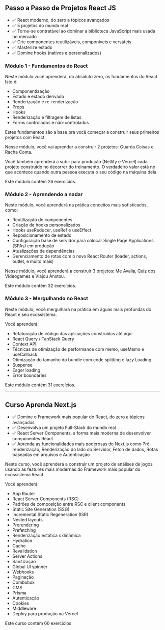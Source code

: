 ## Passo a Passo de Projetos React JS

- ✅ React moderno, do zero a tópicos avançados
- ✅ 5 projetos do mundo real
- ✅ Torne-se contratável ao dominar a biblioteca JavaScript mais usada no mercado
- ✅ Crie componentes reutilizáveis, componíveis e versáteis
- ✅ Masterize estado
- ✅ Domine hooks (nativos e personalizados)

### Módulo 1 - Fundamentos do React

Neste módulo você aprenderá, do absoluto zero, os fundamentos do React. Isto é: 

- Componentização
- Estado e estado derivado
- Renderização e re-renderização
- Props
- Hooks
- Renderização e filtragem de listas
- Forms controlados e não-controlados

Estes fundamentos são a base pra você começar a construir seus primeiros projetos com React. 

Nesse módulo, você vai aprender a construir 2 projetos: Guarda Coisas e Racha Conta. 

Você também aprenderá a subir para produção (Netlify e Vercel) cada projeto construído no decorrer do treinamento. O verdadeiro valor está no que acontece quando outra pessoa executa o seu código na máquina dela. 

Este módulo contém 26 exercícios.

### Módulo 2 - Aprendendo a nadar

Neste módulo, você aprenderá na prática conceitos mais sofisticados, como: 

- Reutilização de componentes
- Criação de hooks personalizados
- Hooks useReducer, useRef e useEffect
- Reposicionamento de estado
- Configuração base de servidor para colocar Single Page Applications (SPAs) em produção
- Atualizações de dependências
- Gerenciamento de rotas com o novo React Router (loader, actions, outlet, e muito mais)

Nesse módulo, você aprenderá a construir 3 projetos: Me Avalia, Quiz dos Videogames e Viajou Anotou. 

Este módulo contém 32 exercícios. 

### Módulo 3 - Mergulhando no React

Neste módulo, você mergulhará na prática em águas mais profundas do React e seu ecossistema. 

Você aprenderá: 

- Refatoração de código das aplicações construídas até aqui
- React Query / TanStack Query
- Context API
- Técnicas de otimização de performance com memo, useMemo e useCallback
- Otimização do tamanho do bundle com code splitting e lazy Loading
- Suspense
- Eager loading
- Error boundaries

Este módulo contém 31 exercícios. 

---

## Curso Aprenda Next.js

- ✅ Domine o Framework mais popular do React, do zero a tópicos avançados
- ✅ Desenvolva um projeto Full-Stack do mundo real
- ✅ React Server Components, a forma mais moderna de desenvolver componentes React
- ✅ Aprenda as funcionalidades mais poderosas do Next.js como Pré-renderização, Renderização do lado do Servidor, Fetch de dados, Rotas baseadas em arquivos e Autenticação

Neste curso, você aprenderá a construir um projeto de análises de jogos usando as features mais modernas do Framework mais popular do ecossistema React. 

Você aprenderá: 

- App Router
- React Server Components (RSC)
- Padrões de composição entre RSC e client components
- Static Site Generation (SSG)
- Incremental Static Regeneration (ISR)
- Nested layouts
- Prerendering
- Prefetching
- Renderização estática x dinâmica
- Hydration
- Cache
- Revalidation
- Server Actions
- Sanitização
- Global UI spinner
- Webhooks
- Paginação
- Combobox
- CMS
- Prisma
- Autenticação
- Cookies
- Middleware
- Deploy para produção na Vercel

Este curso contém 60 exercícios.
